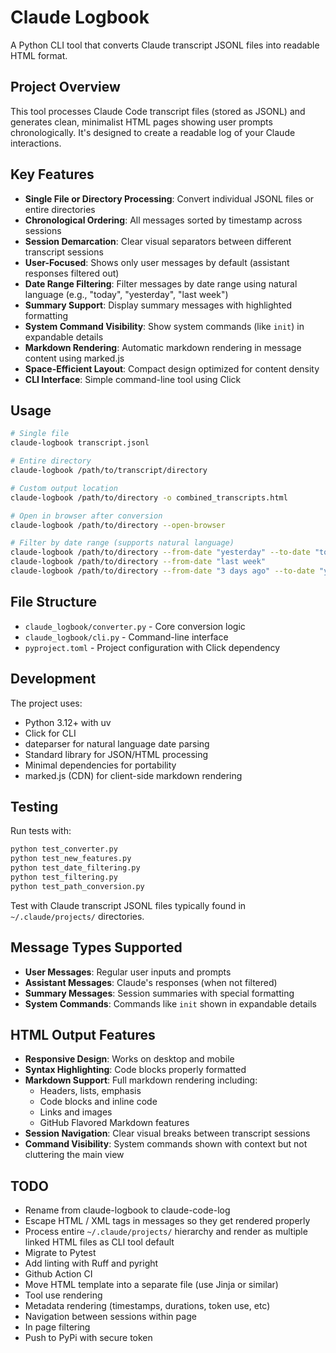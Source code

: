 # Claude Logbook

A Python CLI tool that converts Claude transcript JSONL files into readable HTML format.

## Project Overview

This tool processes Claude Code transcript files (stored as JSONL) and generates clean, minimalist HTML pages showing user prompts chronologically. It's designed to create a readable log of your Claude interactions.

## Key Features

- **Single File or Directory Processing**: Convert individual JSONL files or entire directories
- **Chronological Ordering**: All messages sorted by timestamp across sessions
- **Session Demarcation**: Clear visual separators between different transcript sessions
- **User-Focused**: Shows only user messages by default (assistant responses filtered out)
- **Date Range Filtering**: Filter messages by date range using natural language (e.g., "today", "yesterday", "last week")
- **Summary Support**: Display summary messages with highlighted formatting
- **System Command Visibility**: Show system commands (like `init`) in expandable details
- **Markdown Rendering**: Automatic markdown rendering in message content using marked.js
- **Space-Efficient Layout**: Compact design optimized for content density
- **CLI Interface**: Simple command-line tool using Click

## Usage

```bash
# Single file
claude-logbook transcript.jsonl

# Entire directory
claude-logbook /path/to/transcript/directory

# Custom output location
claude-logbook /path/to/directory -o combined_transcripts.html

# Open in browser after conversion
claude-logbook /path/to/directory --open-browser

# Filter by date range (supports natural language)
claude-logbook /path/to/directory --from-date "yesterday" --to-date "today"
claude-logbook /path/to/directory --from-date "last week"
claude-logbook /path/to/directory --from-date "3 days ago" --to-date "yesterday"
```

## File Structure

- `claude_logbook/converter.py` - Core conversion logic
- `claude_logbook/cli.py` - Command-line interface
- `pyproject.toml` - Project configuration with Click dependency

## Development

The project uses:

- Python 3.12+ with uv
- Click for CLI
- dateparser for natural language date parsing
- Standard library for JSON/HTML processing
- Minimal dependencies for portability
- marked.js (CDN) for client-side markdown rendering

## Testing

Run tests with:

```bash
python test_converter.py
python test_new_features.py
python test_date_filtering.py
python test_filtering.py
python test_path_conversion.py
```

Test with Claude transcript JSONL files typically found in `~/.claude/projects/` directories.

## Message Types Supported

- **User Messages**: Regular user inputs and prompts
- **Assistant Messages**: Claude's responses (when not filtered)
- **Summary Messages**: Session summaries with special formatting
- **System Commands**: Commands like `init` shown in expandable details

## HTML Output Features

- **Responsive Design**: Works on desktop and mobile
- **Syntax Highlighting**: Code blocks properly formatted
- **Markdown Support**: Full markdown rendering including:
  - Headers, lists, emphasis
  - Code blocks and inline code
  - Links and images
  - GitHub Flavored Markdown features
- **Session Navigation**: Clear visual breaks between transcript sessions
- **Command Visibility**: System commands shown with context but not cluttering the main view

## TODO

- Rename from claude-logbook to claude-code-log
- Escape HTML / XML tags in messages so they get rendered properly
- Process entire `~/.claude/projects/` hierarchy and render as multiple linked HTML files as CLI tool default
- Migrate to Pytest
- Add linting with Ruff and pyright
- Github Action CI
- Move HTML template into a separate file (use Jinja or similar)
- Tool use rendering
- Metadata rendering (timestamps, durations, token use, etc)
- Navigation between sessions within page
- In page filtering
- Push to PyPi with secure token
